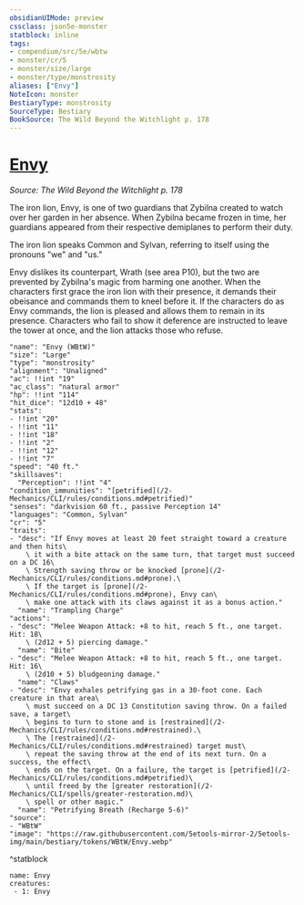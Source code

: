 ```yaml
---
obsidianUIMode: preview
cssclass: json5e-monster
statblock: inline
tags:
- compendium/src/5e/wbtw
- monster/cr/5
- monster/size/large
- monster/type/monstrosity
aliases: ["Envy"]
NoteIcon: monster
BestiaryType: monstrosity
SourceType: Bestiary
BookSource: The Wild Beyond the Witchlight p. 178
---
```

# [Envy](2-Mechanics\CLI\bestiary\npc/envy-wbtw.md)
*Source: The Wild Beyond the Witchlight p. 178*  

The iron lion, Envy, is one of two guardians that Zybilna created to watch over her garden in her absence. When Zybilna became frozen in time, her guardians appeared from their respective demiplanes to perform their duty.

The iron lion speaks Common and Sylvan, referring to itself using the pronouns "we" and "us."

Envy dislikes its counterpart, Wrath (see area P10), but the two are prevented by Zybilna's magic from harming one another. When the characters first grace the iron lion with their presence, it demands their obeisance and commands them to kneel before it. If the characters do as Envy commands, the lion is pleased and allows them to remain in its presence. Characters who fail to show it deference are instructed to leave the tower at once, and the lion attacks those who refuse.

```statblock
"name": "Envy (WBtW)"
"size": "Large"
"type": "monstrosity"
"alignment": "Unaligned"
"ac": !!int "19"
"ac_class": "natural armor"
"hp": !!int "114"
"hit_dice": "12d10 + 48"
"stats":
- !!int "20"
- !!int "11"
- !!int "18"
- !!int "2"
- !!int "12"
- !!int "7"
"speed": "40 ft."
"skillsaves":
  "Perception": !!int "4"
"condition_immunities": "[petrified](/2-Mechanics/CLI/rules/conditions.md#petrified)"
"senses": "darkvision 60 ft., passive Perception 14"
"languages": "Common, Sylvan"
"cr": "5"
"traits":
- "desc": "If Envy moves at least 20 feet straight toward a creature and then hits\
    \ it with a bite attack on the same turn, that target must succeed on a DC 16\
    \ Strength saving throw or be knocked [prone](/2-Mechanics/CLI/rules/conditions.md#prone).\
    \ If the target is [prone](/2-Mechanics/CLI/rules/conditions.md#prone), Envy can\
    \ make one attack with its claws against it as a bonus action."
  "name": "Trampling Charge"
"actions":
- "desc": "Melee Weapon Attack: +8 to hit, reach 5 ft., one target. Hit: 18\
    \ (2d12 + 5) piercing damage."
  "name": "Bite"
- "desc": "Melee Weapon Attack: +8 to hit, reach 5 ft., one target. Hit: 16\
    \ (2d10 + 5) bludgeoning damage."
  "name": "Claws"
- "desc": "Envy exhales petrifying gas in a 30-foot cone. Each creature in that area\
    \ must succeed on a DC 13 Constitution saving throw. On a failed save, a target\
    \ begins to turn to stone and is [restrained](/2-Mechanics/CLI/rules/conditions.md#restrained).\
    \ The [restrained](/2-Mechanics/CLI/rules/conditions.md#restrained) target must\
    \ repeat the saving throw at the end of its next turn. On a success, the effect\
    \ ends on the target. On a failure, the target is [petrified](/2-Mechanics/CLI/rules/conditions.md#petrified)\
    \ until freed by the [greater restoration](/2-Mechanics/CLI/spells/greater-restoration.md)\
    \ spell or other magic."
  "name": "Petrifying Breath (Recharge 5-6)"
"source":
- "WBtW"
"image": "https://raw.githubusercontent.com/5etools-mirror-2/5etools-img/main/bestiary/tokens/WBtW/Envy.webp"
```
^statblock

```encounter-table
name: Envy
creatures:
 - 1: Envy
```